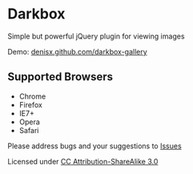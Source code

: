 # Darkbox
Simple but powerful jQuery plugin for viewing images

Demo: [denisx.github.com/darkbox-gallery](http://denisx.github.com/darkbox-gallery/)

## Supported Browsers

* Chrome
* Firefox
* IE7+
* Opera
* Safari

Please address bugs and your suggestions to [Issues](http://github.com/pepelsbey/darkbox/issues)

Licensed under [CC Attribution-ShareAlike 3.0](http://creativecommons.org/licenses/by-sa/3.0/)